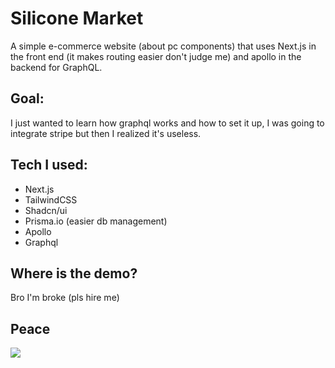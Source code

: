 # Silicone Market
A simple e-commerce website (about pc components) that uses Next.js in the front end (it makes routing easier don't judge me) and apollo in the backend for GraphQL.

## Goal:
I just wanted to learn how graphql works and how to set it up, I was going to integrate stripe but then I realized it's useless.

## Tech I used:
- Next.js
- TailwindCSS
- Shadcn/ui
- Prisma.io (easier db management)
- Apollo
- Graphql

## Where is the demo?
Bro I'm broke (pls hire me)

## Peace
![](https://blogger.googleusercontent.com/img/b/R29vZ2xl/AVvXsEjaGiNkWC90w7lYsx8_JCFUkbhIRI0JqhoQSFQhy7f4Kc6c5n-0-mrlSLVWILyw5kSj36ySRv37FketPG7Q1vfLUwON_wG2RJE7CayhtF56L2YS2Qg6EKokiN1eukbOfOZxIj6JEE8rT24s/s320/funny-cat-in-computer-picture.jpg)
